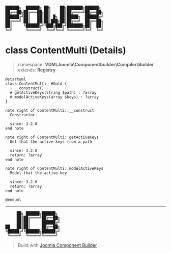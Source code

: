 ```
██████╗  ██████╗ ██╗    ██╗███████╗██████╗
██╔══██╗██╔═══██╗██║    ██║██╔════╝██╔══██╗
██████╔╝██║   ██║██║ █╗ ██║█████╗  ██████╔╝
██╔═══╝ ██║   ██║██║███╗██║██╔══╝  ██╔══██╗
██║     ╚██████╔╝╚███╔███╔╝███████╗██║  ██║
╚═╝      ╚═════╝  ╚══╝╚══╝ ╚══════╝╚═╝  ╚═╝
```
# class ContentMulti (Details)
> namespace: **VDM\Joomla\Componentbuilder\Compiler\Builder**
> extends: **Registry**
```uml
@startuml
class ContentMulti  #Gold {
  + __construct()
  # getActiveKeys(string $path) : ?array
  # modelActiveKeys(array $keys) : ?array
}

note right of ContentMulti::__construct
  Constructor.

  since: 3.2.0
end note

note right of ContentMulti::getActiveKeys
  Get that the active keys from a path

  since: 3.2.0
  return: ?array
end note

note right of ContentMulti::modelActiveKeys
  Model that the active key

  since: 3.2.0
  return: ?array
end note
 
@enduml
```

---
```
     ██╗ ██████╗██████╗
     ██║██╔════╝██╔══██╗
     ██║██║     ██████╔╝
██   ██║██║     ██╔══██╗
╚█████╔╝╚██████╗██████╔╝
 ╚════╝  ╚═════╝╚═════╝
```
> Build with [Joomla Component Builder](https://git.vdm.dev/joomla/Component-Builder)

